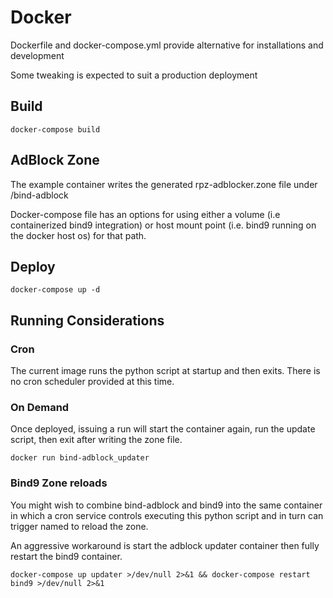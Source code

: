 # Docker

Dockerfile and docker-compose.yml provide alternative for installations and development

Some tweaking is expected to suit a production deployment

## Build

```shell
docker-compose build
```

## AdBlock Zone

The example container writes the generated rpz-adblocker.zone file under /bind-adblock

Docker-compose file has an options for using either a volume (i.e containerized bind9 integration) or host mount point (i.e. bind9 running on the docker host os) for that path.

## Deploy

```shell
docker-compose up -d
```

## Running Considerations

### Cron

The current image runs the python script at startup and then exits.
There is no cron scheduler provided at this time.

### On Demand

Once deployed, issuing a run will start the container again, run the update script, then exit after writing the zone file.

```shell
docker run bind-adblock_updater
```

### Bind9 Zone reloads

You might wish to combine bind-adblock and bind9 into the same container in which a cron service controls executing this python script and in turn can trigger named to reload the zone. 

An aggressive workaround is start the adblock updater container then fully restart the bind9 container.

```shell
docker-compose up updater >/dev/null 2>&1 && docker-compose restart bind9 >/dev/null 2>&1
```

